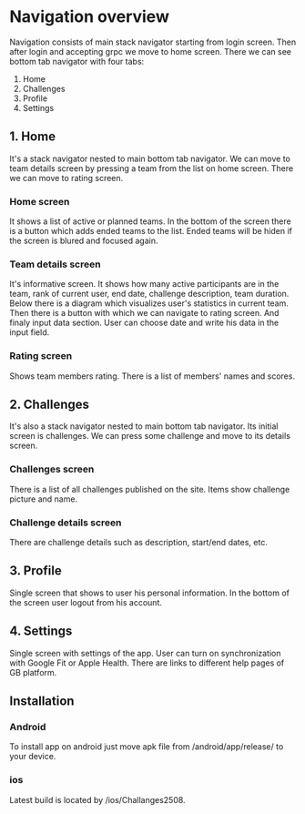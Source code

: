 # Navigation overview

Navigation consists of main stack navigator starting from login screen. Then after login and accepting grpc we move to home screen. There we can see bottom tab navigator with four tabs:
1. Home
2. Challenges
3. Profile
4. Settings
## 1. Home
It's a stack navigator nested to main bottom tab navigator. We can move to team details screen by pressing a team from the list on home screen. There we can move to rating screen.
### Home screen
It shows a list of active or planned teams. In the bottom of the screen there is a button which adds ended teams to the list. Ended teams will be hiden if the screen is blured and focused again.
### Team details screen
It's informative screen. It shows how many active participants are in the team, rank of current user, end date, challenge description, team duration. Below there is a diagram which visualizes user's statistics in current team. Then there is a button with which we can navigate to rating screen. And finaly input data section. User can choose date and write his data in the input field.
### Rating screen
Shows team members rating. There is a list of members' names and scores.
## 2. Challenges
It's also a stack navigator nested to main bottom tab navigator. Its initial screen is challenges. We can press some challenge and move to its details screen.
### Challenges screen
There is a list of all challenges published on the site. Items show challenge picture and name.
### Challenge details screen
There are challenge details such as description, start/end dates, etc.
## 3. Profile
Single screen that shows to user his personal information. In the bottom of the screen user logout from his account.
## 4. Settings
Single screen with settings of the app. User can turn on synchronization with Google Fit or Apple Health. There are links to different help pages of GB platform.
## Installation
### Android
To install app on android just move apk file from /android/app/release/ to your device.
### ios
Latest build is located by /ios/Challanges2508.